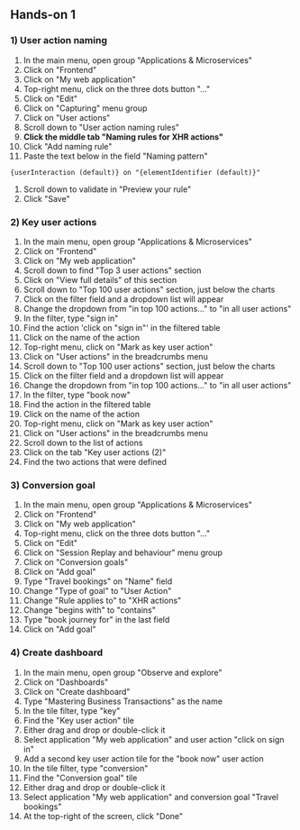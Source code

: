 ## Hands-on 1

### 1) User action naming
1. In the main menu, open group "Applications & Microservices"
1. Click on "Frontend"
1. Click on "My web application"
1. Top-right menu, click on the three dots button "..."
1. Click on "Edit"
1. Click on "Capturing" menu group
1. Click on "User actions"
1. Scroll down to "User action naming rules"
1. **Click the middle tab "Naming rules for XHR actions"**
1. Click "Add naming rule"
1. Paste the text below in the field "Naming pattern"

```{userInteraction (default)} on "{elementIdentifier (default)}"```

1. Scroll down to validate in "Preview your rule"
1. Click "Save"

### 2) Key user actions

1. In the main menu, open group "Applications & Microservices"
1. Click on "Frontend"
1. Click on "My web application"
1. Scroll down to find "Top 3 user actions" section
1. Click on "View full details" of this section
1. Scroll down to "Top 100 user actions" section, just below the charts
1. Click on the filter field and a dropdown list will appear
1. Change the dropdown from "in top 100 actions..." to "in all user actions"
1. In the filter, type "sign in"
1. Find the action 'click on "sign in"' in the filtered table
1. Click on the name of the action
1. Top-right menu, click on "Mark as key user action"
1. Click on "User actions" in the breadcrumbs menu
1. Scroll down to "Top 100 user actions" section, just below the charts
1. Click on the filter field and a dropdown list will appear
1. Change the dropdown from "in top 100 actions..." to "in all user actions"
1. In the filter, type "book now"
1. Find the action in the filtered table
1. Click on the name of the action
1. Top-right menu, click on "Mark as key user action"
1. Click on "User actions" in the breadcrumbs menu
1. Scroll down to the list of actions
1. Click on the tab "Key user actions (2)"
1. Find the two actions that were defined

### 3) Conversion goal

1. In the main menu, open group "Applications & Microservices"
1. Click on "Frontend"
1. Click on "My web application"
1. Top-right menu, click on the three dots button "..."
1. Click on "Edit"
1. Click on "Session Replay and behaviour" menu group
1. Click on "Conversion goals"
1. Click on "Add goal"
1. Type "Travel bookings" on "Name" field
1. Change "Type of goal" to "User Action"
1. Change "Rule applies to" to "XHR actions"
1. Change "begins with" to "contains"
1. Type "book journey for" in the last field
1. Click on "Add goal"

### 4) Create dashboard
1. In the main menu, open group "Observe and explore"
1. Click on "Dashboards"
1. Click on "Create dashboard"
1. Type "Mastering Business Transactions" as the name
1. In the tile filter, type "key"
1. Find the "Key user action" tile
1. Either drag and drop or double-click it
1. Select application "My web application" and user action "click on sign in"
1. Add a second key user action tile for the "book now" user action
1. In the tile filter, type "conversion"
1. Find the "Conversion goal" tile
1. Either drag and drop or double-click it
1. Select application "My web application" and conversion goal "Travel bookings"
1. At the top-right of the screen, click "Done"
